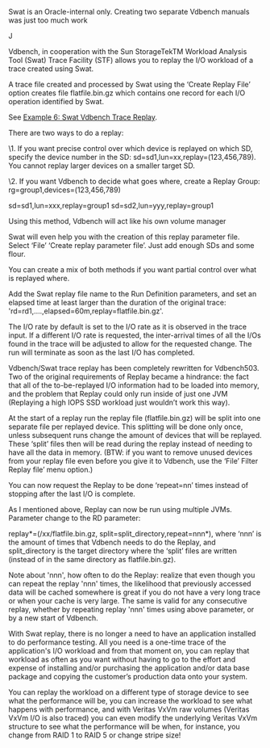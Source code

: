 Swat is an Oracle-internal only. Creating two separate Vdbench manuals was just too much work

J

Vdbench, in cooperation with the Sun StorageTekTM Workload Analysis Tool (Swat) Trace Facility (STF) allows you to replay the I/O workload of a trace created using Swat.

A trace file created and processed by Swat using the ‘Create Replay File’ option creates file flatfile.bin.gz which contains one record for each I/O operation identified by Swat.

See [Example 6: Swat Vdbench Trace Replay](#_bookmark227).

 

There are two ways to do a replay:

 

\1. If you want precise control over which device is replayed on which SD, specify the device number in the SD: sd=sd1,lun=xx,replay=(123,456,789). You cannot replay larger devices on a smaller target SD.

\2. If you want Vdbench to decide what goes where, create a Replay Group: rg=group1,devices=(123,456,789)

sd=sd1,lun=xxx,replay=group1 sd=sd2,lun=yyy,replay=group1

Using this method, Vdbench will act like his own volume manager

Swat will even help you with the creation of this replay parameter file. Select ‘File’ ‘Create replay parameter file’. Just add enough SDs and some flour.

 

 

You can create a mix of both methods if you want partial control over what is replayed where.

 

Add the Swat replay file name to the Run Definition parameters, and set an elapsed time at least larger than the duration of the original trace: 'rd=rd1,….,elapsed=60m,replay=flatfile.bin.gz'.

 

The I/O rate by default is set to the I/O rate as it is observed in the trace input. If a different I/O rate is requested, the inter-arrival times of all the I/Os found in the trace will be adjusted to allow for the requested change. The run will terminate as soon as the last I/O has completed.

 

 

Vdbench/Swat trace replay has been completely rewritten for Vdbench503. Two of the original requirements of Replay became a hindrance: the fact that all of the to-be-replayed I/O information had to be loaded into memory, and the problem that Replay could only run inside of just one JVM (Replaying a high IOPS SSD workload just wouldn’t work this way).

 

At the start of a replay run the replay file (flatfile.bin.gz) will be split into one separate file per replayed device. This splitting will be done only once, unless subsequent runs change the amount of devices that will be replayed. These ‘split’ files then will be read during the replay instead of needing to have all the data in memory. (BTW: if you want to remove unused devices from your replay file even before you give it to Vdbench, use the ‘File’ Filter Replay file’ menu option.)



 

 

You can now request the Replay to be done ‘repeat=nn’ times instead of stopping after the last I/O is complete.

As I mentioned above, Replay can now be run using multiple JVMs. Parameter change to the RD parameter:

replay*=(/xx/flatfile.bin.gz, split=split_directory,repeat=nnn*), where ‘nnn’ is the amount of times that Vdbench needs to do the Replay, and split_directory is the target directory where the ‘split’ files are written (instead of in the same directory as flatfile.bin.gz).

 

Note about 'nnn', how often to do the Replay: realize that even though you can repeat the replay 'nnn' times, the likelihood that previously accessed data will be cached somewhere is great if you do not have a very long trace or when your cache is very large. The same is valid for any consecutive replay, whether by repeating replay 'nnn' times using above parameter, or by a new start of Vdbench.

 

 

With Swat replay, there is no longer a need to have an application installed to do performance testing. All you need is a one-time trace of the application's I/O workload and from that moment on, you can replay that workload as often as you want without having to go to the effort and expense of installing and/or purchasing the application and/or data base package and copying the customer’s production data onto your system.

You can replay the workload on a different type of storage device to see what the performance will be, you can increase the workload to see what happens with performance, and with Veritas VxVm raw volumes (Veritas VxVm I/O is also traced) you can even modify the underlying Veritas VxVm structure to see what the performance will be when, for instance, you change from RAID 1 to RAID 5 or change stripe size!
